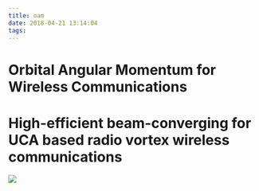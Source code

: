 ```yaml
---
title: oam
date: 2018-04-21 13:14:04
tags:
---
```

# Orbital Angular Momentum for Wireless Communications

# High-efficient beam-converging for UCA based radio vortex wireless communications
![](img/oamconverge.png)

